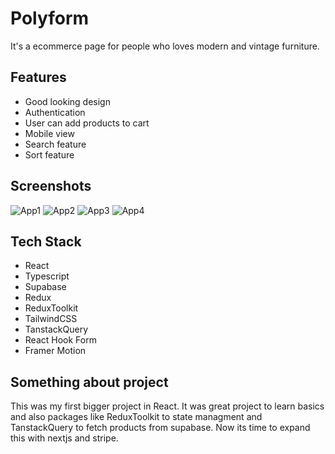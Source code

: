 
# Polyform

It's a ecommerce page for people who loves modern and vintage furniture.


## Features

- Good looking design
- Authentication
- User can add products to cart
- Mobile view
- Search feature
- Sort feature


## Screenshots

![App1](https://github.com/user-attachments/assets/74c30914-6314-4618-a102-f8bb6cfbf596)
![App2](https://github.com/user-attachments/assets/84a48342-77fc-4ab5-8dbb-274172b1f95a)
![App3](https://github.com/user-attachments/assets/2e06e3c9-9321-43fb-aa9a-2dab6ca0a4ef)
![App4](https://github.com/user-attachments/assets/cf91b30d-06b3-4c82-b899-5424bd5a8ebc)


## Tech Stack

 - React
 - Typescript
 - Supabase
 - Redux
 - ReduxToolkit
 - TailwindCSS
 - TanstackQuery
 - React Hook Form
 - Framer Motion


## Something about project

This was my first bigger project in React. It was great project to learn basics and also packages like ReduxToolkit to state managment and TanstackQuery to fetch products from supabase. Now its time to expand this with nextjs and stripe.
